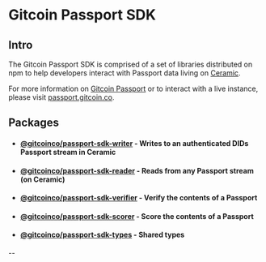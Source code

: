 # Gitcoin Passport SDK

## Intro

The Gitcoin Passport SDK is comprised of a set of libraries distributed on npm to help developers interact with Passport data living on [Ceramic](https://ceramic.network/).

For more information on [Gitcoin Passport](https://app.gitbook.com/o/Aqbtj6s4OkLaygileCka/s/ttgfRNVjO2DcVvUNyst9/) or to interact with a live instance, please visit [passport.gitcoin.co](https://passport.gitcoin.co).

## Packages

- #### [@gitcoinco/passport-sdk-writer](https://github.com/gitcoinco/passport-sdk/tree/main/packages/writer) - Writes to an authenticated DIDs Passport stream in Ceramic
- #### [@gitcoinco/passport-sdk-reader](https://github.com/gitcoinco/passport-sdk/tree/main/packages/reader) - Reads from any Passport stream (on Ceramic)
- #### [@gitcoinco/passport-sdk-verifier](https://github.com/gitcoinco/passport-sdk/tree/main/packages/verifier) - Verify the contents of a Passport
- #### [@gitcoinco/passport-sdk-scorer](https://github.com/gitcoinco/passport-sdk/tree/main/packages/scorer) - Score the contents of a Passport
- #### [@gitcoinco/passport-sdk-types](https://github.com/gitcoinco/passport-sdk/tree/main/packages/types) - Shared types

--

